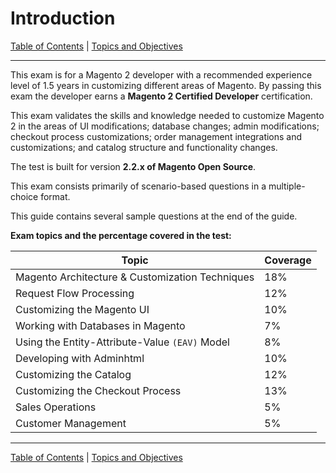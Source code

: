 # Introduction

[Table of Contents](../) | [Topics and Objectives](../topics-and-objectives/)

------

This exam is for a Magento 2 developer with a recommended experience level of 1.5 years in customizing different areas of Magento. By passing this exam the developer earns a **Magento 2 Certified Developer** certification.

This exam validates the skills and knowledge needed to customize Magento 2 in the areas of UI modifications; database changes; admin modifications; checkout process customizations; order management integrations and customizations; and catalog structure and functionality changes.

The test is built for version **2.2.x of Magento Open Source**.

This exam consists primarily of scenario-based questions in a multiple-choice format.
 
This guide contains several sample questions at the end of the guide. 

**Exam topics and the percentage covered in the test:**


| Topic | Coverage |
| ---- | ---- |
| Magento Architecture & Customization Techniques | 18% |
| Request Flow Processing |  12% |
| Customizing the Magento UI |  10% |
| Working with Databases in Magento | 7% |
| Using the Entity-Attribute-Value `(EAV)` Model | 8% |
| Developing with Adminhtml | 10% |
| Customizing the Catalog | 12% |
| Customizing the Checkout Process | 13% |
| Sales Operations | 5% |
| Customer Management | 5% |


-----

[Table of Contents](../) | [Topics and Objectives](../topics-and-objectives/)